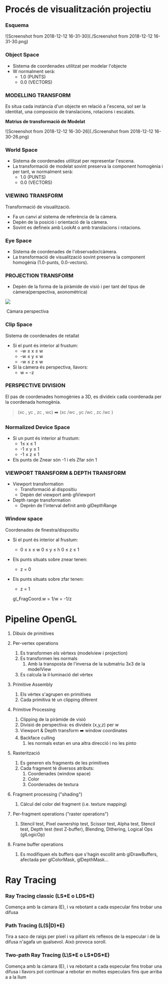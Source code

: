 # Procés de visualitzación projectiu

### Esquema 

![Screenshot from 2018-12-12 16-31-30](./Screenshot from 2018-12-12 16-31-30.png)

### Object Space 

- Sistema de coordenades utilitzat per modelar l'objecte
- W normalment serà:
  - 1.0 (PUNTS)
  - 0.0 (VECTORS)

### MODELLING TRANSFORM

Es situa cada instància d'un objecte en relació a l'escena, sol ser la identitat, una composicio de translacions, rotacions i escalats. 

**Matrius de transformació de Modelat**

![Screenshot from 2018-12-12 16-30-26](./Screenshot from 2018-12-12 16-30-26.png)

### World Space

- Sistema de coordenades utilitzat per representar l'escena.
- La transformació de modelat sovint preserva la component homogènia i per tant, w normalment serà:
  - 1.0 (PUNTS)
  - 0.0 (VECTORS)

### VIEWING TRANSFORM

Transformació de visualització.

- Fa un canvi al sistema de referència de la càmera. 
- Depèn de la posició i orientació de la càmera.
- Sovint es defineix amb LookAt o amb translacions i rotacions.

### Eye Space

- Sistema de coordenades de l'observador/càmera.
- La transformació de visualització sovint preserva la component homogènia (1.0-punts, 0.0-vectors).

### PROJECTION TRANSFORM

- Depèn de la forma de la piràmide de visió i per tant del tipus de càmera(perspectiva, axonomètrica)


![](http://formella.webs.uvigo.es/doc/ig02/cam.gif)

​				Càmara perspectiva

### Clip Space

Sistema de coordenades de retallat

- Si el punt és interior al frustum:
  - -w ≤ x ≤ w
  - -w ≤ y ≤ w
  - -w ≤ z ≤ w
- Si la càmera és perspectiva, llavors:
  - w = -z

### PERSPECTIVE DIVISION

El pas de coordenades homogènies a 3D, es divideix cada coordenada per la coordenada homogènia.

> (xc , yc , zc , wc) :arrow_right: (xc /wc , yc /wc , zc /wc )

### Normalized Device Space 

- Si un punt és interior al frustum: 
  - 1≤ x ≤ 1
  - -1 ≤ y ≤ 1
  - -1 ≤ z ≤ 1
- Els punts de Znear són -1 i els Zfar són 1

### VIEWPORT TRANSFORM & DEPTH TRANSFORM

- Viewport transformation
  - Transformació al dispositiu
  - Depèn del viewport amb glViewport
- Depth range transformation
  - Deprèn de l'interval definit amb glDepthRange 



### Window space

Coordenades de finestra/dispositiu

- Si el punt és interior al frustum:

  - 0 ≤ x ≤ w
    0 ≤ y ≤ h
    0 ≤ z ≤ 1

- Els punts situats sobre znear tenen:

  - z = 0

- Els punts situats sobre zfar tenen: 

  - z = 1 

  gl_FragCoord.w = 1/w = -1/z

# Pipeline OpenGL

1. Dibuix de primitives
2. Per-vertex operations
   1. Es transformen els vèrtexs (modelview i projection)
   2. Es transformen les normals
      1. Amb la transposta de l'inversa de la submatriu 3x3 de la modelView
   3. Es calcula la il·luminació del vèrtex
3. Primitive Assembly
   1. Els vèrtex s'agrupen en primitives
   2. Cada primitiva té un clipping diferent
4. Primitive Processing
   1. Clipping de la piràmide de visió
   2. Divisió de perspectiva: es divideix (x,y,z) per w
   3. Viewport & Depth transform :arrow_right: window coordinates
   4. Backface culling
      1. les normals estan en una altra direcció i no les pinto
5. Rasterització
   1. Es generen els fragments de les primitives
   2. Cada fragment té diversos atributs:
      1. Coordenades (window space)
      2. Color
      3. Coordenades de textura

6. Fragment processing ("shading")
   1. Càlcul del color del fragment (i.e. texture mapping)
7. Per-fragment operations ("raster operations")
   1. Stencil test, Pixel ownership test, Scissor test,  Alpha test, Stencil test, Depth test (test Z-buffer), Blending, Dithering, Logical Ops (glLogicOp)
8. Frame buffer operations 
   1. Es modifiquen els buffers que s'hagin escollit amb glDrawBuffers, afectada per glColorMask, glDepthMask...



# Ray Tracing

### Ray Tracing classic (LS\*E o LDS\*E)

Comença amb la càmara (E), i va rebotant a cada especular fins trobar una difusa

### Path Tracing (L(S|D)\*E)

Tira a saco de raigs per píxel i va pillant els reflexos de la especular i de la difusa n'agafa un qualsevol. Això provoca soroll.

### Two-path Ray Tracing (L\S*E o LS\*DS\*E)

Comença amb la càmara (E), i va rebotant a cada especular fins trobar una difusa i llavors pot continuar a rebotar en moltes especulars fins que arriba a a la llum